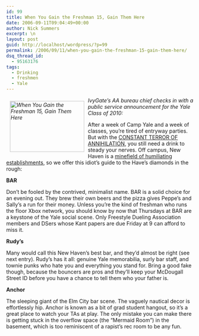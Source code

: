 ```yaml
---
id: 99
title: When You Gain the Freshman 15, Gain Them Here
date: 2006-09-11T09:04:49+00:00
author: Nick Summers
excerpt: \n
layout: post
guid: http://localhost/wordpress/?p=99
permalink: /2006/09/11/when-you-gain-the-freshman-15-gain-them-here/
dsq_thread_id:
  - 95163176
tags:
  - Drinking
  - freshmen
  - Yale
---
```

_<img width="200" vspace="10" hspace="10" height="137" border="0" align="left" src="http://www.ivygateblog.com/wp-content/uploads/2006/09/baby-beer.jpg" alt="When You Gain the Freshman 15, Gain Them Here" />IvyGate&#8217;s AA bureau chief checks in with a public service announcement for the Yale Class of 2010:_

After a week of Camp Yale and a week of classes, you&#8217;re tired of entryway parties. But with the [CONSTANT TERROR OF ANNIHILATION](http://www.ivygateblog.com/2006/09/new_haven_gets_that_much_lovelier_1.html), you still need a drink to steady your nerves. Off campus, New Haven is a [minefield of humiliating establishments](http://www.ivygateblog.com/2006/08/shalek_commits_horrible_breach_of_eli_trust.html), so we offer this idiot&#8217;s guide to the Have&#8217;s diamonds in the rough:

**BAR**
  
Don&#8217;t be fooled by the contrived, minimalist name. BAR is a solid choice for an evening out. They brew their own beers and the pizza gives Peppe&#8217;s and Sally&#8217;s a run for their money. Unless you&#8217;re the kind of freshman who runs the floor Xbox network, you should know by now that Thursdays at BAR are a keystone of the Yale social scene. Only Freestyle Dueling Association members and DSers whose Kant papers are due Friday at 9 can afford to miss it.

**Rudy&#8217;s**
  
Many would call this New Haven&#8217;s best bar, and they&#8217;d almost be right (see next entry). Rudy&#8217;s has it all: genuine Yale memorabilia, surly bar staff, and townie punks who hate you and everything you stand for. Bring a good fake though, because the bouncers are pros and they&#8217;ll keep your McDougall Street ID before you have a chance to tell them who your father is.

**Anchor**
  
The sleeping giant of the Elm City bar scene. The vaguely nautical decor is effortlessly hip. Anchor is known as a bit of grad student hangout, so it&#8217;s a great place to watch your TAs at play. The only mistake you can make there is getting stuck in the overflow space (the &#8220;Mermaid Room&#8221;) in the basement, which is too reminiscent of a rapist&#8217;s rec room to be any fun.